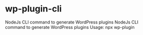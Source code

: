 # wp-plugin-cli
NodeJs CLI command to generate WordPress plugins	NodeJs CLI command to generate WordPress plugins
Usage:
npx wp-plugin
